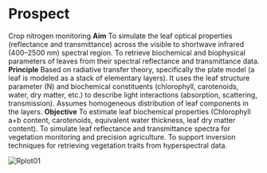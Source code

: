 # Prospect
Crop nitrogen monitoring
**Aim**
To simulate the leaf optical properties (reflectance and transmittance) across the visible to shortwave infrared (400–2500 nm) spectral region.
To retrieve biochemical and biophysical parameters of leaves from their spectral reflectance and transmittance data.
**Principle**
Based on radiative transfer theory, specifically the plate model (a leaf is modeled as a stack of elementary layers).
It uses the leaf structure parameter (N) and biochemical constituents (chlorophyll, carotenoids, water, dry matter, etc.) to describe light interactions (absorption, scattering, transmission).
Assumes homogeneous distribution of leaf components in the layers.
**Objective**
To estimate leaf biochemical properties (Chlorophyll a+b content, carotenoids, equivalent water thickness, leaf dry matter content).
To simulate leaf reflectance and transmittance spectra for vegetation monitoring and precision agriculture.
To support inversion techniques for retrieving vegetation traits from hyperspectral data.

![Rplot01](https://github.com/user-attachments/assets/11d666c1-c41f-4ed5-bc72-d5bbfe00a890)
